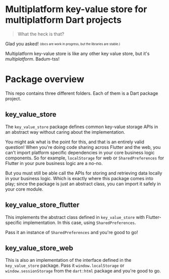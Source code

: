 # Multiplatform key-value store for multiplatform Dart projects

> What the heck is that?

Glad you asked! <sub><sup>(docs are work in progress, but the libraries are stable.)</sup></sub>

Multiplatform key-value store is like any other key value store, but it's _multiplatform_. Badum-tss!

# Package overview

This repo contains three different folders. Each of them is a Dart package project.

## key_value_store

The `key_value_store` package defines common key-value storage APIs in an abstract way without caring about the implementation.

You might ask what is the point for this, and that is an entirely valid question!
When you're doing code sharing across Flutter and the web, you can't import platform specific dependencies in your core business logic components.
So for example, `localStorage` for web or `SharedPreferences` for Flutter in your pure business logic are a no-no.

But you must still be able call the APIs for storing and retrieving data locally in your business logic. 
Which is exactly where this package comes into play; since the package is just an abstract class, you can import it safely in your core module.

## key_value_store_flutter

This implements the abstract class defined in `key_value_store` with Flutter-specific implementation. 
In this case, using `SharedPreferences`. 

Pass it an instance of `SharedPreferences` and you're good to go!

## key_value_store_web

This is also an implementation of the interface defined in the `key_value_store` package.
Pass it `window.localStorage` or `window.sessionStorage` from the `dart:html` package and you're good to go.
